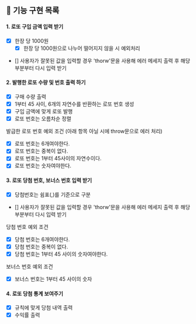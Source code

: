## 🚀 기능 구현 목록

#### 1. 로또 구입 금액 입력 받기

- [x] 한장 당 1000원
  - [x] 한장 당 1000원으로 나누어 떨어지지 않을 시 예외처리
- [] 사용자가 잘못된 값을 입력할 경우 'thorw'문을 사용해 에러 메세지 출력 후 해당 부분부터 다시 입력 받기

#### 2. 발행한 로또 수량 및 번호 출력 하기

- [x] 구매 수량 출력
- [x] 1부터 45 사이, 6개의 자연수를 반환하는 로또 번호 생성
- [x] 구입 금액에 맞게 로또 발행
- [x] 로또 번호는 오름차순 정렬

발급한 로또 번호 예외 조건 (아래 항목 아닐 시에 throw문으로 에러 처리)

- [x] 로또 번호는 6개여야한다.
- [x] 로또 번호는 중복이 없다.
- [x] 로또 번호는 1부터 45사이의 자연수이다.
- [x] 로또 번호는 숫자여야한다.

#### 3. 로또 당첨 번호, 보너스 번호 입력 받기

- [x] 당첨번호는 쉼표(,)를 기준으로 구분
- [] 사용자가 잘못된 값을 입력할 경우 'thorw'문을 사용해 에러 메세지 출력 후 해당 부분부터 다시 입력 받기

당첨 번호 예외 조건

- [x] 당첨 번호는 6개여야한다.
- [x] 당첨 번호는 중복이 없다.
- [x] 당첨 번호는 1부터 45 사이의 숫자여야한다.

보너스 번호 예외 조건

- [x] 보너스 번호는 1부터 45 사이의 숫자

#### 4. 로또 당첨 통계 보여주기

- [x] 규칙에 맞게 당첨 내역 출력
- [x] 수익률 출력
